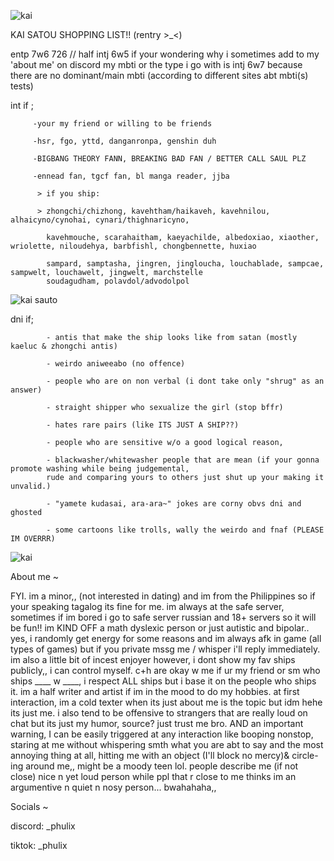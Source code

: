 ![kai](https://media1.tenor.com/m/-sGhqtVqtIMAAAAC/kai-sato-kai-satou.gif)


KAI SATOU SHOPPING LIST!! (rentry >_<)

entp 7w6 726 // half intj 6w5
if your wondering why i sometimes add to my 'about me' on discord my mbti or the type i go with is intj 6w7 because there are no dominant/main mbti (according to different sites abt mbti(s) tests)

int if ; 
         
         -your my friend or willing to be friends
        
         -hsr, fgo, yttd, danganronpa, genshin duh 
        
         -BIGBANG THEORY FANN, BREAKING BAD FAN / BETTER CALL SAUL PLZ 
         
         -ennead fan, tgcf fan, bl manga reader, jjba 
         
          > if you ship:

          > zhongchi/chizhong, kavehtham/haikaveh, kavehnilou, alhaicyno/cynohai, cynari/thighnaricyno,

            kavehmouche, scarahaitham, kaeyachilde, albedoxiao, xiaother, wriolette, niloudehya, barbfishl, chongbennette, huxiao

            sampard, samptasha, jingren, jingloucha, louchablade, sampcae, sampwelt, louchawelt, jingwelt, marchstelle
            soudagudham, polavdol/advodolpol 




![kai sauto](https://media.tenor.com/tMMx6R1BzhAAAAAe/kai-satou-nao-egokoro.png)


dni if; 
            
            - antis that make the ship looks like from satan (mostly kaeluc & zhongchi antis) 
            
            - weirdo aniweeabo (no offence) 
            
            - people who are on non verbal (i dont take only "shrug" as an answer)
            
            - straight shipper who sexualize the girl (stop bffr)
            
            - hates rare pairs (like ITS JUST A SHIP??) 
            
            - people who are sensitive w/o a good logical reason,
            
            - blackwasher/whitewasher people that are mean (if your gonna promote washing while being judgemental, 
            rude and comparing yours to others just shut up your making it unvalid.) 
            
            - "yamete kudasai, ara-ara~" jokes are corny obvs dni and ghosted 
           
            - some cartoons like trolls, wally the weirdo and fnaf (PLEASE IM OVERRR)


![kai](https://img1.picmix.com/output/pic/normal/4/3/0/2/11392034_e37eb.gif)


About me ~

FYI. im a minor,, (not interested in dating) and im from the Philippines so if your speaking tagalog its fine for me. im always at the safe server, sometimes if im bored i go to safe server russian and 18+ servers so it will be fun!! im KIND OFF a math dyslexic person or just autistic and bipolar.. yes, i randomly get energy for some reasons and im always afk in game (all types of games) but if you private mssg me / whisper i'll reply immediately. im also a little bit of incest enjoyer however, i dont show my fav ships publicly,, i can control myself. c+h are okay w me if ur my friend or sm who ships ____ w ____, i respect ALL ships but i base it on the people who ships it. im a half writer and artist if im in the mood to do my hobbies. at first interaction, im a cold texter when its just about me is the topic but idm hehe its just me. i also tend to be offensive to strangers that are really loud on chat but its just my humor, source? just trust me bro. AND an important warning, I can be easily triggered at any interaction like booping nonstop, staring at me without whispering smth what you are abt to say and the most annoying thing at all, hitting me with an object (I'll block no mercy)& circle-ing around me,, might be a moody teen lol. people describe me (if not close) nice n yet loud person while ppl that r close to me thinks im an argumentive n quiet n nosy person... bwahahaha,,


Socials ~


discord: _phulix

tiktok: _phulix
